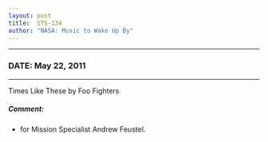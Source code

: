 ```yaml
---
layout: post
title:  STS-134
author: "NASA: Music to Wake Up By"
---
```


----
### DATE: May 22, 2011
----
Times Like These by Foo Fighters

##### Comment:
* for Mission Specialist Andrew Feustel.
